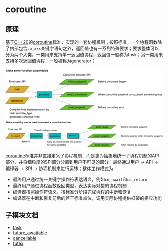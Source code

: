 # coroutine

## 原理

基于[C++20](https://en.cppreference.com/w/cpp/20)的[coroutine](https://en.cppreference.com/w/cpp/language/coroutines)标准，实现的一套协程机制；按照标准，一个协程函数除了内部包含`co_xxx`关键字语句之外，返回值也有一系列特殊要求；要求整体可以分为两个大类，一类用来支持单一返回值协程，返回值一般称为task；另一类用来支持多次返回值协程，一般被称为generator；

![](images/promise.png)
![](images/awaitable.png)

[coroutine](https://en.cppreference.com/w/cpp/language/coroutines)标准并非直接定义了协程机制，而是更为抽象地统一了协程机制的API部分，并将细粒度的SPI部分分离到用户不可见的部分；最终通过用户 -> API -> 编译器 -> SPI -> 协程机制来进行运转；整体工作模式为
- 最终用户通过统一关键字操作符表达语义，例如`co_await`和`co_return`
- 最终用户通过协程函数返回类型，表达实际对接的协程机制
- 编译器按照操作符语义，按标准分阶段完成协程的中断和恢复
- 编译器在中断和恢复前后的若干标准点位，调用实际协程提供框架的相应功能

## 子模块文档

- [task](task.md)
- [future_awaitable](future_awaitable.md)
- [cancellable](cancellable.md)
- [futex](futex.md)
